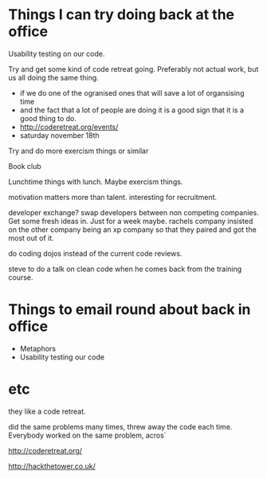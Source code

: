# Things I can try doing back at the office
 
Usability testing on our code.

Try and get some kind of code retreat going. Preferably not actual work, but us all doing the same thing.
- if we do one of the ogranised ones that will save a lot of organsising time
- and the fact that a lot of people are doing it is a good sign that it is a good thing to do.
- http://coderetreat.org/events/
- saturday november 18th

Try and do more exercism things or similar

Book club

Lunchtime things with lunch. Maybe exercism things.

motivation matters more than talent. interesting for recruitment.

developer exchange? swap developers between non competing companies. Get some fresh ideas in. Just for a week maybe. rachels company insisted on the other company being an xp company so that they paired and got the most out of it.

do coding dojos instead of the current code reviews.

steve to do a talk on clean code when he comes back from the training course.


# Things to email round about back in office

- Metaphors
- Usability testing our code

# etc

they like a code retreat.

did the same problems many times, threw away the code each time. Everybody worked on the same problem, acros`	 

http://coderetreat.org/

http://hackthetower.co.uk/